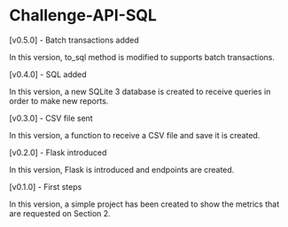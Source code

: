 # Challenge-API-SQL

[v0.5.0] - Batch transactions added

In this version, to_sql method is modified to supports batch transactions.

[v0.4.0] - SQL added

In this version, a new SQLite 3 database is created to receive queries in order to make new reports.

[v0.3.0] - CSV file sent

In this version, a function to receive a CSV file and save it is created.

[v0.2.0] - Flask introduced

In this version, Flask is introduced and endpoints are created.

[v0.1.0] - First steps

In this version, a simple project has been created to show the metrics that are requested on Section 2.

